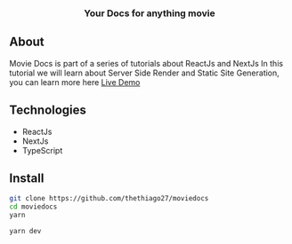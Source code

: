 <div style="text-align: center">
    <img src="https://i.imgur.com/nY56HnJ.png" alt=""/>
    <h3>Your Docs for anything movie</h3>
</div>

## About
Movie Docs is part of a series of tutorials about ReactJs and NextJs
In this tutorial we will learn about Server Side Render and Static Site Generation, you can learn more here [Live Demo](https://moviedocs.vercel.app)

## Technologies

- ReactJs
- NextJs
- TypeScript

## Install

```bash
git clone https://github.com/thethiago27/moviedocs
cd moviedocs
yarn

yarn dev
```
